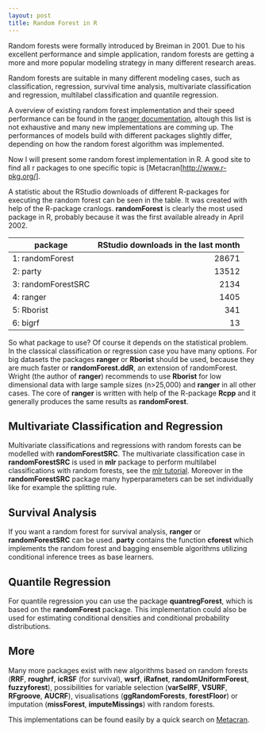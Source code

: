 ```yaml
---
layout: post
title: Random Forest in R
---
```


Random forests were formally introduced by Breiman in 2001. Due to his excellent performance and simple application, 
random forests are getting a more and more popular modeling strategy in many different research areas. 

Random forests are suitable in many different modeling cases, such as classification, regression, survival time analysis, 
multivariate classification and regression, multilabel classification and quantile regression. 

A overview of existing random forest implementation and their speed performance can be found in 
the [ranger documentation](http://arxiv.org/pdf/1508.04409v1.pdf), altough this list is not exhaustive and many new implementations are comming up. 
The performances of models build with different packages slightly differ, depending on how the random forest algorithm was 
implemented. 

Now I will present some random forest implementation in R. A good site to find all r packages to one specific topic is 
[Metacran[http://www.r-pkg.org/].

A statistic about the RStudio downloads of different R-packages for executing the random forest 
can be seen in the table. It was created with help of the R-package cranlogs.
**randomForest** is clearly the most used package in R, probably because it was the first available already in April 2002. 
 
 **package**              |  **RStudio downloads in the last month**
 -------------        |  -------------:
1:   randomForest     | 28671
2:       party        | 13512
3:  randomForestSRC   | 2134
4:        ranger      | 1405
5:      Rborist       | 341
6:          bigrf     |   13

So what package to use? Of course it depends on the statistical problem.  
In the classical classification or regression case you have many options. For big datasets the packages 
**ranger** or **Rborist** should be used, because they are much faster or **randomForest.ddR**, an extension of 
randomForest. Wright (the author of **ranger**) recommends to use **Rborist** for 
low dimensional data with large sample sizes (n>25,000) and **ranger** in all other cases. 
The core of **ranger** is written with help of the R-package **Rcpp** and it generally produces the same results as **randomForest**. 

## Multivariate Classification and Regression

Multivariate classifications and regressions with random forests can be modelled with **randomForestSRC**. 
The multivariate classification case in **randomForestSRC** is used in **mlr** package to perform multilabel classifications with random forests, see the [mlr tutorial](http://mlr-org.github.io/mlr-tutorial/devel/html/multilabel/index.html). 
Moreover in the **randomForestSRC** package many hyperparameters can be set individually like for example the splitting 
rule. 

## Survival Analysis

If you want a random forest for survival analysis, **ranger** or **randomForestSRC** can be used.
**party** contains the function **cforest** which implements the random forest and bagging ensemble algorithms utilizing 
conditional inference trees as base learners. 

## Quantile Regression

For quantile regression you can use the package **quantregForest**, which is 
based on the **randomForest** package. This implementation could also be used for estimating conditional 
densities and conditional probability distributions. 

## More

Many more packages exist with new algorithms based on random forests (**RRF**, **roughrf**, **icRSF** (for survival), **wsrf**, **iRafnet**, **randomUniformForest**, **fuzzyforest**), possibilities for variable selection (**varSelRF**, **VSURF**, **RFgroove**, **AUCRF**), visualisations (**ggRandomForests**, **forestFloor**) or imputation (**missForest**, **imputeMissings**) with random forests. 

This implementations can be found easily by a quick search on [Metacran](http://www.r-pkg.org/search.html?q=random%20forest&page=1).
